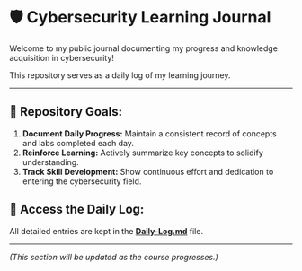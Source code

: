 # 🛡️ Cybersecurity Learning Journal

Welcome to my public journal documenting my progress and knowledge acquisition in cybersecurity!

This repository serves as a daily log of my learning journey.

---

## 🎯 Repository Goals:

1.  **Document Daily Progress:** Maintain a consistent record of concepts and labs completed each day.
2.  **Reinforce Learning:** Actively summarize key concepts to solidify understanding.
3.  **Track Skill Development:** Show continuous effort and dedication to entering the cybersecurity field.

## 📝 Access the Daily Log:

All detailed entries are kept in the **[Daily-Log.md](Daily-Log.md)** file.

---

*(This section will be updated as the course progresses.)*
